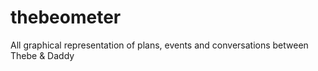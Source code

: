 # thebeometer
All graphical representation of plans, events and conversations between Thebe &amp; Daddy

